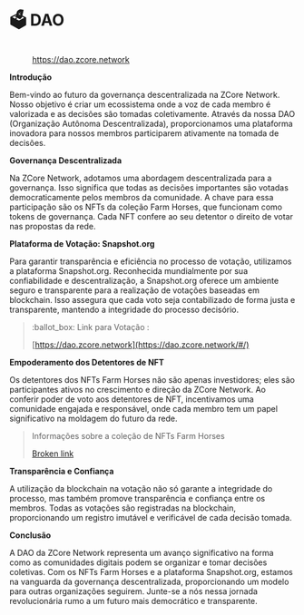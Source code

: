 # 🗳️ DAO

<figure><img src="../.gitbook/assets/Captura de Tela 2023-12-14 às 13.48.34.png" alt=""><figcaption><p><a href="https://dao.zcore.network/#/">https://dao.zcore.network</a></p></figcaption></figure>

**Introdução**

Bem-vindo ao futuro da governança descentralizada na ZCore Network. Nosso objetivo é criar um ecossistema onde a voz de cada membro é valorizada e as decisões são tomadas coletivamente. Através da nossa DAO (Organização Autônoma Descentralizada), proporcionamos uma plataforma inovadora para nossos membros participarem ativamente na tomada de decisões.

**Governança Descentralizada**

Na ZCore Network, adotamos uma abordagem descentralizada para a governança. Isso significa que todas as decisões importantes são votadas democraticamente pelos membros da comunidade. A chave para essa participação são os NFTs da coleção Farm Horses, que funcionam como tokens de governança. Cada NFT confere ao seu detentor o direito de votar nas propostas da rede.

**Plataforma de Votação: Snapshot.org**

Para garantir transparência e eficiência no processo de votação, utilizamos a plataforma Snapshot.org. Reconhecida mundialmente por sua confiabilidade e descentralização, a Snapshot.org oferece um ambiente seguro e transparente para a realização de votações baseadas em blockchain. Isso assegura que cada voto seja contabilizado de forma justa e transparente, mantendo a integridade do processo decisório.

> :ballot\_box: Link para Votação :&#x20;
>
> [https://dao.zcore.network](https://dao.zcore.network/#/)

**Empoderamento dos Detentores de NFT**

Os detentores dos NFTs Farm Horses não são apenas investidores; eles são participantes ativos no crescimento e direção da ZCore Network. Ao conferir poder de voto aos detentores de NFT, incentivamos uma comunidade engajada e responsável, onde cada membro tem um papel significativo na moldagem do futuro da rede.

> Informações sobre a coleção de NFTs Farm Horses
>
> [Broken link](broken-reference "mention")

**Transparência e Confiança**

A utilização da blockchain na votação não só garante a integridade do processo, mas também promove transparência e confiança entre os membros. Todas as votações são registradas na blockchain, proporcionando um registro imutável e verificável de cada decisão tomada.

**Conclusão**

A DAO da ZCore Network representa um avanço significativo na forma como as comunidades digitais podem se organizar e tomar decisões coletivas. Com os NFTs Farm Horses e a plataforma Snapshot.org, estamos na vanguarda da governança descentralizada, proporcionando um modelo para outras organizações seguirem. Junte-se a nós nessa jornada revolucionária rumo a um futuro mais democrático e transparente.
